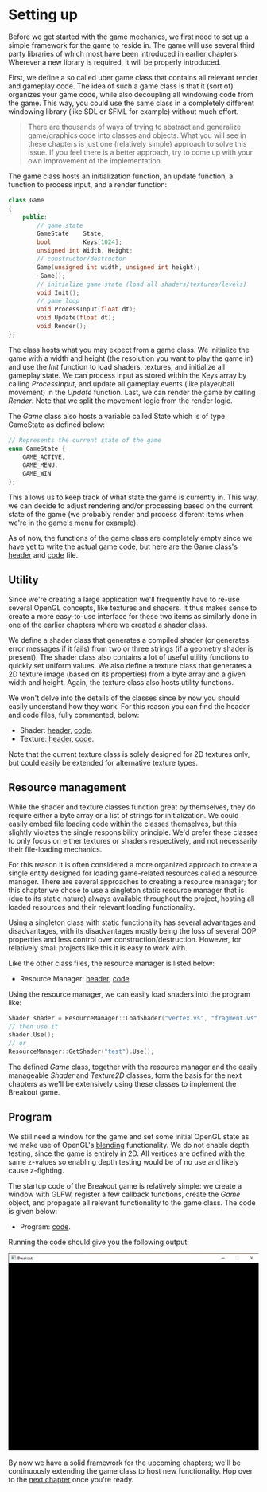 # Setting up

Before we get started with the game mechanics, we first need to set up a simple framework for the game to reside in. The game will use several third party libraries of which most have been introduced in earlier chapters. Wherever a new library is required, it will be properly introduced.

First, we define a so called uber game class that contains all relevant render and gameplay code. The idea of such a game class is that it \(sort of\) organizes your game code, while also decoupling all windowing code from the game. This way, you could use the same class in a completely different windowing library \(like SDL or SFML for example\) without much effort.

> There are thousands of ways of trying to abstract and generalize game/graphics code into classes and objects. What you will see in these chapters is just one \(relatively simple\) approach to solve this issue. If you feel there is a better approach, try to come up with your own improvement of the implementation.

The game class hosts an initialization function, an update function, a function to process input, and a render function:

```cpp
class Game
{
    public:
        // game state
        GameState    State;	
        bool         Keys[1024];
        unsigned int Width, Height;
        // constructor/destructor
        Game(unsigned int width, unsigned int height);
        ~Game();
        // initialize game state (load all shaders/textures/levels)
        void Init();
        // game loop
        void ProcessInput(float dt);
        void Update(float dt);
        void Render();
};
```

The class hosts what you may expect from a game class. We initialize the game with a width and height \(the resolution you want to play the game in\) and use the *Init* function to load shaders, textures, and initialize all gameplay state. We can process input as stored within the Keys array by calling *ProcessInput*, and update all gameplay events \(like player\/ball movement\) in the *Update* function. Last, we can render the game by calling *Render*. Note that we split the movement logic from the render logic.

The *Game* class also hosts a variable called State which is of type GameState as defined below:

```cpp
// Represents the current state of the game
enum GameState {
    GAME_ACTIVE,
    GAME_MENU,
    GAME_WIN
}; 
```

This allows us to keep track of what state the game is currently in. This way, we can decide to adjust rendering and/or processing based on the current state of the game \(we probably render and process diferent items when we're in the game's menu for example\).

As of now, the functions of the game class are completely empty since we have yet to write the actual game code, but here are the Game class's [header](game.h) and [code](game.cpp) file.

## Utility

Since we're creating a large application we'll frequently have to re-use several OpenGL concepts, like textures and shaders. It thus makes sense to create a more easy-to-use interface for these two items as similarly done in one of the earlier chapters where we created a shader class.

We define a shader class that generates a compiled shader \(or generates error messages if it fails\) from two or three strings \(if a geometry shader is present\). The shader class also contains a lot of useful utility functions to quickly set uniform values. We also define a texture class that generates a 2D texture image \(based on its properties\) from a byte array and a given width and height. Again, the texture class also hosts utility functions.

We won't delve into the details of the classes since by now you should easily understand how they work. For this reason you can find the header and code files, fully commented, below:

- Shader: [header](shader.h), [code](shader.cpp).
- Texture: [header](texture.h), [code](texture.cpp).

Note that the current texture class is solely designed for 2D textures only, but could easily be extended for alternative texture types.

## Resource management

While the shader and texture classes function great by themselves, they do require either a byte array or a list of strings for initialization. We could easily embed file loading code within the classes themselves, but this slightly violates the single responsibility principle. We'd prefer these classes to only focus on either textures or shaders respectively, and not necessarily their file-loading mechanics.

For this reason it is often considered a more organized approach to create a single entity designed for loading game-related resources called a resource manager. There are several approaches to creating a resource manager; for this chapter we chose to use a singleton static resource manager that is (due to its static nature) always available throughout the project, hosting all loaded resources and their relevant loading functionality.

Using a singleton class with static functionality has several advantages and disadvantages, with its disadvantages mostly being the loss of several OOP properties and less control over construction/destruction. However, for relatively small projects like this it is easy to work with.

Like the other class files, the resource manager is listed below:

- Resource Manager: [header](resource_manager.h), [code](resource_manager.cpp).

Using the resource manager, we can easily load shaders into the program like:

```cpp
Shader shader = ResourceManager::LoadShader("vertex.vs", "fragment.vs", nullptr, "test");
// then use it
shader.Use();
// or
ResourceManager::GetShader("test").Use();
```

The defined *Game* class, together with the resource manager and the easily manageable *Shader* and *Texture2D* classes, form the basis for the next chapters as we'll be extensively using these classes to implement the Breakout game.

## Program

We still need a window for the game and set some initial OpenGL state as we make use of OpenGL's [blending](../../../part%204/chapter%203/text.md) functionality. We do not enable depth testing, since the game is entirely in 2D. All vertices are defined with the same z-values so enabling depth testing would be of no use and likely cause z-fighting.

The startup code of the Breakout game is relatively simple: we create a window with GLFW, register a few callback functions, create the *Game* object, and propagate all relevant functionality to the game class. The code is given below:

- Program: [code](program.cpp).

Running the code should give you the following output:

![](0.png)

By now we have a solid framework for the upcoming chapters; we'll be continuously extending the game class to host new functionality. Hop over to the [next chapter](../../chapter%203/section%203/text.md) once you're ready.
